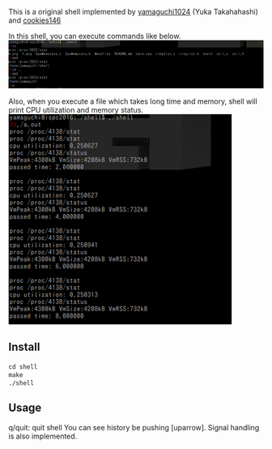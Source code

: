 This is a original shell implemented by [yamaguchi1024](https://yamaguchi1024.github.io) (Yuka Takahahashi) and [cookies146](https://cookies146.github.io)

In this shell, you can execute commands like below.
![0.png](https://github.com/yamaguchi1024/shell/blob/master/0.png)

Also, when you execute a file which takes long time and memory, shell will print CPU utilization and memory status.
![1.png](https://github.com/yamaguchi1024/shell/blob/master/1.png)

## Install
````
cd shell
make
./shell
`````
## Usage
q/quit: quit shell
You can see history be pushing [uparrow].
Signal handling is also implemented.
